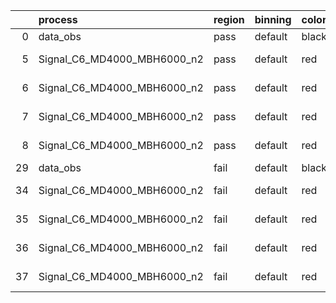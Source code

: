 |    | process                     | region   | binning   | color   | process_type   |   scale | variation   | source_filename                                                      | source_histname    | alias                       | title     |   combine_idx |     lnN |   shapes | syst_type   | direction   | variation_alias   |
|---:|:----------------------------|:---------|:----------|:--------|:---------------|--------:|:------------|:---------------------------------------------------------------------|:-------------------|:----------------------------|:----------|--------------:|--------:|---------:|:------------|:------------|:------------------|
|  0 | data_obs                    | pass     | default   | black   | DATA           |       1 | nominal     | ./histograms_for_2DAlphabet_v18//BH_Data.root                        | hpass              | Data                        | Data      |           nan | nan     |      nan | nan         | nan         | nan               |
|  5 | Signal_C6_MD4000_MBH6000_n2 | pass     | default   | red     | SIGNAL         |       1 | lumi        | ./histograms_for_2DAlphabet_v18//BH_Signal_C6_MD4000_MBH6000_n2.root | hpass              | Signal_C6_MD4000_MBH6000_n2 | BH signal |           nan |   1.016 |      nan | lnN         | nan         | nan               |
|  6 | Signal_C6_MD4000_MBH6000_n2 | pass     | default   | red     | SIGNAL         |       1 | SVM         | ./histograms_for_2DAlphabet_v18//BH_Signal_C6_MD4000_MBH6000_n2.root | hpass_SVMsyst_up   | Signal_C6_MD4000_MBH6000_n2 | BH signal |           nan | nan     |        1 | shapes      | Up          | SVMsyst           |
|  7 | Signal_C6_MD4000_MBH6000_n2 | pass     | default   | red     | SIGNAL         |       1 | SVM         | ./histograms_for_2DAlphabet_v18//BH_Signal_C6_MD4000_MBH6000_n2.root | hpass_SVMsyst_down | Signal_C6_MD4000_MBH6000_n2 | BH signal |           nan | nan     |        1 | shapes      | Down        | SVMsyst           |
|  8 | Signal_C6_MD4000_MBH6000_n2 | pass     | default   | red     | SIGNAL         |       1 | nominal     | ./histograms_for_2DAlphabet_v18//BH_Signal_C6_MD4000_MBH6000_n2.root | hpass              | Signal_C6_MD4000_MBH6000_n2 | BH signal |           nan | nan     |      nan | nan         | nan         | nan               |
| 29 | data_obs                    | fail     | default   | black   | DATA           |       1 | nominal     | ./histograms_for_2DAlphabet_v18//BH_Data.root                        | hfail              | Data                        | Data      |           nan | nan     |      nan | nan         | nan         | nan               |
| 34 | Signal_C6_MD4000_MBH6000_n2 | fail     | default   | red     | SIGNAL         |       1 | lumi        | ./histograms_for_2DAlphabet_v18//BH_Signal_C6_MD4000_MBH6000_n2.root | hfail              | Signal_C6_MD4000_MBH6000_n2 | BH signal |           nan |   1.016 |      nan | lnN         | nan         | nan               |
| 35 | Signal_C6_MD4000_MBH6000_n2 | fail     | default   | red     | SIGNAL         |       1 | SVM         | ./histograms_for_2DAlphabet_v18//BH_Signal_C6_MD4000_MBH6000_n2.root | hfail_SVMsyst_up   | Signal_C6_MD4000_MBH6000_n2 | BH signal |           nan | nan     |        1 | shapes      | Up          | SVMsyst           |
| 36 | Signal_C6_MD4000_MBH6000_n2 | fail     | default   | red     | SIGNAL         |       1 | SVM         | ./histograms_for_2DAlphabet_v18//BH_Signal_C6_MD4000_MBH6000_n2.root | hfail_SVMsyst_down | Signal_C6_MD4000_MBH6000_n2 | BH signal |           nan | nan     |        1 | shapes      | Down        | SVMsyst           |
| 37 | Signal_C6_MD4000_MBH6000_n2 | fail     | default   | red     | SIGNAL         |       1 | nominal     | ./histograms_for_2DAlphabet_v18//BH_Signal_C6_MD4000_MBH6000_n2.root | hfail              | Signal_C6_MD4000_MBH6000_n2 | BH signal |           nan | nan     |      nan | nan         | nan         | nan               |